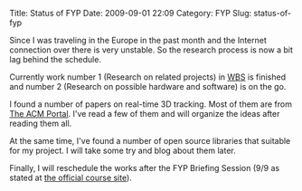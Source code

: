 Title: Status of FYP
Date: 2009-09-01 22:09
Category: FYP
Slug: status-of-fyp

Since I was traveling in the Europe in the past month and the Internet
connection over there is very unstable. So the research process is now a
bit lag behind the schedule.

Currently work number 1 (Research on related projects) in [WBS][] is
finished and number 2 (Research on possible hardware and software) is on
the go.

I found a number of papers on real-time 3D tracking. Most of them are
from [The ACM Portal][]. I've read a few of them and will organize the
ideas after reading them all.

At the same time, I've found a number of open source libraries that
suitable for my project. I will take some try and blog about them later.

Finally, I will reschedule the works after the FYP Briefing Session (9/9
as stated at [the official course site][]).

  [WBS]: |filename|2009-07-26_wbs-draft.md
  [The ACM Portal]: http://portal.acm.org/
  [the official course site]: http://sweb.cityu.edu.hk/sm4601/

